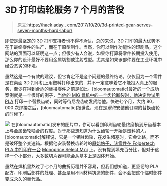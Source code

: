 # 3D 打印齿轮服务 7 个月的苦役

> 原文:[https://hack aday . com/2017/10/20/3d-printed-gear-serves-seven-months-hard-labor/](https://hackaday.com/2017/10/20/3d-printed-gear-serves-seven-months-hard-labor/)

即使是最坚定的 3D 打印支持者也不得不承认，总的来说，3D 打印的最大优势不在于最终零件的生产，而在于原型制作。当然，你可以制作功能性的印刷品，这个网站的页面可以证明这一点；但很少有人会说，如果你打算将零件长期投入使用，那么你的设计最好不要用金属切割或注射成型。尤其是如果该部件要在工业环境中经受恶劣的环境。

虽然这是一个有效的建议，但它肯定不是这个问题的最终结论。仅仅因为一个零件是在桌面 3D 打印机上用塑料打印出来的，并不一定意味着它不能投入真正的服务，至少在得到合适的替换零件之前是如此。[bloomautomatic]最近的一个成功案例就是一个很好的例子，[当他的 MIG 焊机中的一个齿轮断裂时，他决定尝试用 PLA](https://imgur.com/gallery/qO68Q) 打印一个替换齿轮，同时等待尼龙齿轮发货给他。快进七个月，大约 80，000 次焊接之后，[bloomautomatic]报道说，现在是*最终*安装他订购的替换齿轮的时候了。

[![](../Images/61ee48be0eaba58eeb46681f86bcfa55.png)](https://hackaday.com/wp-content/uploads/2017/10/3dgear_detail.jpg) 在[bloomautomatic]发布的图片中，你可以看到印刷齿轮最终磨损到牙齿基本上与金属齿轮啮合的程度。对于那些想知道为什么齿轮一开始是塑料的人，[bloomautomatic]解释说，它是一个牺牲齿轮，在发生堵塞时，它会让路，而不是破坏整个变速箱。根据他安装替换齿轮时的[原始帖子，该零件在 Folgertech PLA 中打印在一台](https://imgur.com/gallery/2K65Q) [Monoprice Select Mini](https://hackaday.com/2016/06/13/review-monoprice-mp-select-mini-3d-printer/) 上。没有提到填充百分比，但对于这样一个小部分，大多数切片器可能会从基本上是固体开始。

虽然在焊机里熬过了七个月的曲折历程并不容易，但我们想知道，更坚韧的 PLA 配方、印刷后部件的处理、甚至是用不同材料铸造的部件，会不会把这个临时部件变成永久的替代品。